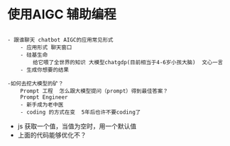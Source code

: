 # 使用AIGC 辅助编程

##
    - 跟谁聊天 chatbot AIGC的应用常见形式
        - 应用形式 聊天窗口
        - 硅基生命
            给它喂了全世界的知识 大模型chatgdp(目前相当于4-6岁小孩大脑)  文心一言
        - 生成你想要的结果

    -如何去挖大模型的矿？
        Prompt 工程  怎么跟大模型提问（prompt）得到最佳答案？
        Prompt Engineer
        - 新手成为老中医
        - coding 的方式在变  5年后也许不要coding了

- js 获取一个值，当值为空时，用一个默认值
- 上面的代码能够优化不？